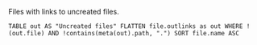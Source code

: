 Files with links to uncreated files.
```dataview
TABLE out AS "Uncreated files" FLATTEN file.outlinks as out WHERE !(out.file) AND !contains(meta(out).path, ".") SORT file.name ASC
```
